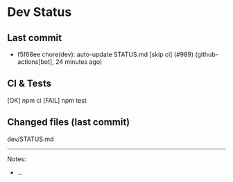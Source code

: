 # Dev Status

## Last commit
- f5f68ee chore(dev): auto-update STATUS.md [skip ci] (#989) (github-actions[bot], 24 minutes ago)
## CI & Tests
[OK] npm ci
[FAIL] npm test

## Changed files (last commit)
dev/STATUS.md

---
Notes:
- ...
